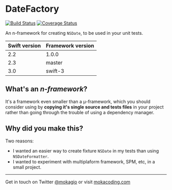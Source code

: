 # DateFactory

[![Build Status](https://travis-ci.org/mokagio/DateFactory.svg?branch=master)](https://travis-ci.org/mokagio/DateFactory)
[![Coverage Status](https://coveralls.io/repos/github/mokagio/DateFactory/badge.svg?branch=master)](https://coveralls.io/github/mokagio/DateFactory?branch=master)

An n-framework for creating `NSDate`, to be used in your unit tests.

Swift version | Framework version
--- | ---
2.2 | 1.0.0
2.3 | master
3.0 | swift-3

## What's an _n-framework_?

It's a framework even smaller than a μ-framework, which you should consider
using by **copying it's single source and tests files** in your project rather
than going through the trouble of using a dependency manager.

## Why did you make this?

Two reasons:

- I wanted an easier way to create fixture `NSDate` in my tests than
using `NSDateFormatter`.
- I wanted to experiment with multiplaform framework, SPM, etc, in a small project.

---

Get in touch on Twitter [@mokagio](https://twitter.com/mokagio) or visit [mokacoding.com](http://mokacoding.com)
